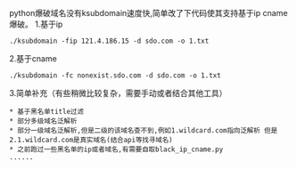 python爆破域名没有ksubdomain速度快,简单改了下代码使其支持基于ip cname爆破。
1.基于ip
```
./ksubdomain -fip 121.4.186.15 -d sdo.com -o 1.txt
```
2.基于cname
```
./ksubdomain -fc nonexist.sdo.com -d sdo.com -o 1.txt
```
3.简单补充（有些稍微比较复杂，需要手动或者结合其他工具）
```
* 基于黑名单title过滤
* 部分多级域名泛解析
* 部分一级域名泛解析,但是二级的该域名查不到,例如1.wildcard.com指向泛解析 但是2.1.wildcard.com是真实域名(结合api等找寻域名)
* 之前跑过一些黑名单的ip或者域名,有需要自取black_ip_cname.py
......
```